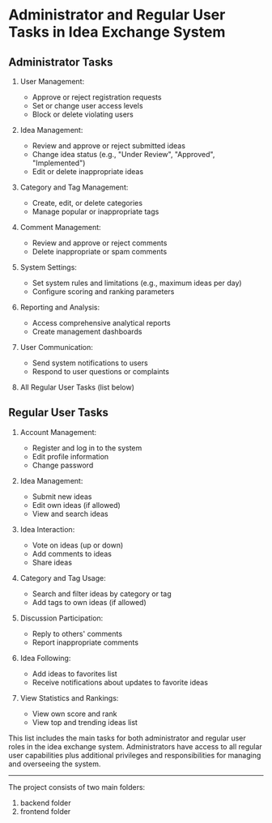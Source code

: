 # Administrator and Regular User Tasks in Idea Exchange System

## Administrator Tasks

1. User Management:

   - Approve or reject registration requests
   - Set or change user access levels
   - Block or delete violating users

2. Idea Management:

   - Review and approve or reject submitted ideas
   - Change idea status (e.g., "Under Review", "Approved", "Implemented")
   - Edit or delete inappropriate ideas

3. Category and Tag Management:

   - Create, edit, or delete categories
   - Manage popular or inappropriate tags

4. Comment Management:

   - Review and approve or reject comments
   - Delete inappropriate or spam comments

5. System Settings:

   - Set system rules and limitations (e.g., maximum ideas per day)
   - Configure scoring and ranking parameters

6. Reporting and Analysis:

   - Access comprehensive analytical reports
   - Create management dashboards

7. User Communication:

   - Send system notifications to users
   - Respond to user questions or complaints

8. All Regular User Tasks (list below)

## Regular User Tasks

1. Account Management:

   - Register and log in to the system
   - Edit profile information
   - Change password

2. Idea Management:

   - Submit new ideas
   - Edit own ideas (if allowed)
   - View and search ideas

3. Idea Interaction:

   - Vote on ideas (up or down)
   - Add comments to ideas
   - Share ideas

4. Category and Tag Usage:

   - Search and filter ideas by category or tag
   - Add tags to own ideas (if allowed)

5. Discussion Participation:

   - Reply to others' comments
   - Report inappropriate comments

6. Idea Following:

   - Add ideas to favorites list
   - Receive notifications about updates to favorite ideas

7. View Statistics and Rankings:
   - View own score and rank
   - View top and trending ideas list

This list includes the main tasks for both administrator and regular user roles in the idea exchange system. Administrators have access to all regular user capabilities plus additional privileges and responsibilities for managing and overseeing the system.

---

The project consists of two main folders:

1. backend folder
2. frontend folder
